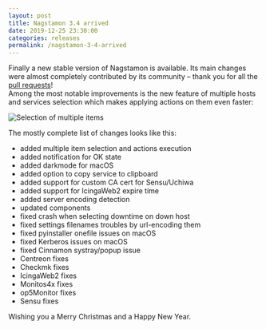 ```yaml
---
layout: post
title: Nagstamon 3.4 arrived
date: 2019-12-25 23:30:00
categories: releases
permalink: /nagstamon-3-4-arrived
---
```


Finally a new stable version of Nagstamon is available. Its main changes were almost completely contributed by its community – thank you for all the [pull requests](https://github.com/HenriWahl/Nagstamon/pulls?q=is%3Apr+is%3Aclosed)!  
Among the most notable improvements is the new feature of multiple hosts and services selection which makes applying actions on them even faster:

![Selection of multiple items](/assets/images/nagstamon_multiple_selection.png)

The mostly complete list of changes looks like this:

* added multiple item selection and actions execution
* added notification for OK state
* added darkmode for macOS
* added option to copy service to clipboard
* added support for custom CA cert for Sensu/Uchiwa
* added support for IcingaWeb2 expire time
* added server encoding detection
* updated components
* fixed crash when selecting downtime on down host
* fixed settings filenames troubles by url-encoding them
* fixed pyinstaller onefile issues on macOS
* fixed Kerberos issues on macOS
* fixed Cinnamon systray/popup issue
* Centreon fixes 
* Checkmk fixes
* IcingaWeb2 fixes
* Monitos4x fixes
* op5Monitor fixes
* Sensu fixes


Wishing you a Merry Christmas and a Happy New Year.


